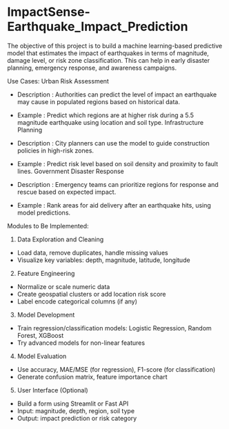# ImpactSense-Earthquake_Impact_Prediction
The objective of this project is to build a machine learning-based predictive model that estimates the impact of earthquakes in terms of magnitude, damage level, or risk zone classification. This can help in early disaster planning, emergency response, and awareness campaigns.

Use Cases:
Urban Risk Assessment

* Description : Authorities can predict the level of impact an earthquake may cause in populated regions
based on historical data.
* Example : Predict which regions are at higher risk during a 5.5 magnitude earthquake using location and
soil type.
Infrastructure Planning

* Description : City planners can use the model to guide construction policies in high-risk zones.
* Example : Predict risk level based on soil density and proximity to fault lines.
Government Disaster Response

* Description : Emergency teams can prioritize regions for response and rescue based on expected impact.
* Example : Rank areas for aid delivery after an earthquake hits, using model predictions.

Modules to Be Implemented:

1. Data Exploration and Cleaning

* Load data, remove duplicates, handle missing values
* Visualize key variables: depth, magnitude, latitude, longitude
2. Feature Engineering

* Normalize or scale numeric data
* Create geospatial clusters or add location risk score
* Label encode categorical columns (if any)
3. Model Development

* Train regression/classification models: Logistic Regression, Random Forest, XGBoost
* Try advanced models for non-linear features
4. Model Evaluation

* Use accuracy, MAE/MSE (for regression), F1-score (for classification)
* Generate confusion matrix, feature importance chart
5. User Interface (Optional)

* Build a form using Streamlit or Fast API
* Input: magnitude, depth, region, soil type
* Output: impact prediction or risk category
